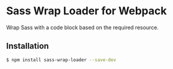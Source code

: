 # Sass Wrap Loader for Webpack

Wrap Sass with a code block based on the required resource.

## Installation

```sh
$ npm install sass-wrap-loader --save-dev
```
